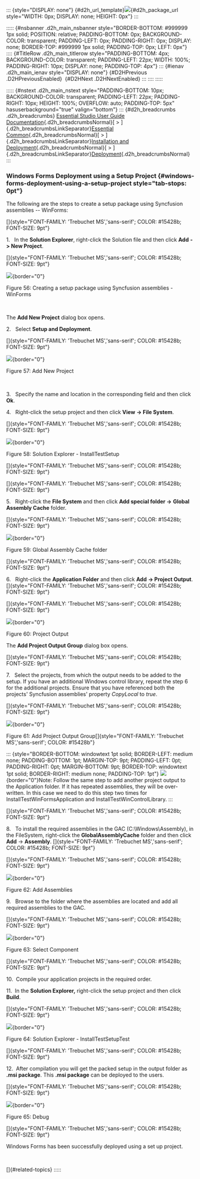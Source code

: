 ::: {style="DISPLAY: none"}
[](ms-xhelp:///?Id=d2h_url_template){#d2h_url_template}![](!package_url!){#d2h_package_url style="WIDTH: 0px; DISPLAY: none; HEIGHT: 0px"}
:::

::::: {#nsbanner .d2h_main_nsbanner style="BORDER-BOTTOM: #999999 1px solid; POSITION: relative; PADDING-BOTTOM: 0px; BACKGROUND-COLOR: transparent; PADDING-LEFT: 0px; PADDING-RIGHT: 0px; DISPLAY: none; BORDER-TOP: #999999 1px solid; PADDING-TOP: 0px; LEFT: 0px"}
:::: {#TitleRow .d2h_main_titlerow style="PADDING-BOTTOM: 4px; BACKGROUND-COLOR: transparent; PADDING-LEFT: 22px; WIDTH: 100%; PADDING-RIGHT: 10px; DISPLAY: none; PADDING-TOP: 4px"}
::: {#ienav .d2h_main_ienav style="DISPLAY: none"}
[](ms-xhelp:///?Id=d93b2083-2c00-4e83-892b-ee78a713b1d5){#D2HPrevious .D2HPreviousEnabled}  [](ms-xhelp:///?Id=0525862e-23a8-4b01-bbee-4482c546f651){#D2HNext .D2HNextEnabled}
:::
::::
:::::

::::: {#nstext .d2h_main_nstext style="PADDING-BOTTOM: 10px; BACKGROUND-COLOR: transparent; PADDING-LEFT: 22px; PADDING-RIGHT: 10px; HEIGHT: 100%; OVERFLOW: auto; PADDING-TOP: 5px" hasuserbackground="true" valign="bottom"}
::: {#d2h_breadcrumbs .d2h_breadcrumbs}
[Essential Studio User Guide Documentation](ms-xhelp:///?Id=12457748-09e3-4d74-a240-8e049cedf030){.d2h_breadcrumbsNormal}[ \> ]{.d2h_breadcrumbsLinkSeparator}[Essential Common](ms-xhelp:///?Id=2bfe10b6-fac1-4f91-a173-04db314f10c3){.d2h_breadcrumbsNormal}[ \> ]{.d2h_breadcrumbsLinkSeparator}[Installation and Deployment](ms-xhelp:///?Id=edacfc75-68a5-4518-870d-ce716c583177){.d2h_breadcrumbsNormal}[ \> ]{.d2h_breadcrumbsLinkSeparator}[Deployment](ms-xhelp:///?Id=fea9338f-870c-4078-82ab-0b74e2fcfd00){.d2h_breadcrumbsNormal}
:::

### Windows Forms Deployment using a Setup Project {#windows-forms-deployment-using-a-setup-project style="tab-stops: 0pt"}

The following are the steps to create a setup package using Syncfusion assemblies -- WinForms:

[]{style="FONT-FAMILY: 'Trebuchet MS','sans-serif'; COLOR: #15428b; FONT-SIZE: 9pt"} 

1.   In the **Solution Explorer**, right-click the Solution file and then click **Add** **-\> New Project**.

[]{style="FONT-FAMILY: 'Trebuchet MS','sans-serif'; COLOR: #15428b; FONT-SIZE: 9pt"} 

![](ImagesExt/image67_60.jpg){border="0"}

Figure 56: Creating a setup package using Syncfusion assemblies - WinForms

 

The **Add New Project** dialog box opens.

2.   Select **Setup and Deployment**.

[]{style="FONT-FAMILY: 'Trebuchet MS','sans-serif'; COLOR: #15428b; FONT-SIZE: 9pt"} 

![](ImagesExt/image67_61.jpg){border="0"}

Figure 57: Add New Project

 

3.   Specify the name and location in the corresponding field and then click **Ok**.

4.   Right-click the setup project and then click **View** **-\> File System**.

[]{style="FONT-FAMILY: 'Trebuchet MS','sans-serif'; COLOR: #15428b; FONT-SIZE: 9pt"} 

![](ImagesExt/image67_62.jpg){border="0"}

Figure 58: Solution Explorer - InstallTestSetup

[]{style="FONT-FAMILY: 'Trebuchet MS','sans-serif'; COLOR: #15428b; FONT-SIZE: 9pt"} 

[]{style="FONT-FAMILY: 'Trebuchet MS','sans-serif'; COLOR: #15428b; FONT-SIZE: 9pt"} 

5.   Right-click the **File System** and then click **Add special folder -\>** **Global Assembly Cache** folder.

[]{style="FONT-FAMILY: 'Trebuchet MS','sans-serif'; COLOR: #15428b; FONT-SIZE: 9pt"} 

![](ImagesExt/image67_63.jpg){border="0"}

Figure 59: Global Assembly Cache folder

[]{style="FONT-FAMILY: 'Trebuchet MS','sans-serif'; COLOR: #15428b; FONT-SIZE: 9pt"} 

6.   Right-click the **Application Folder** and then click **Add** **-\> Project Output**. []{style="FONT-FAMILY: 'Trebuchet MS','sans-serif'; COLOR: #15428b; FONT-SIZE: 9pt"}

[]{style="FONT-FAMILY: 'Trebuchet MS','sans-serif'; COLOR: #15428b; FONT-SIZE: 9pt"} 

![](ImagesExt/image67_64.jpg){border="0"}

Figure 60: Project Output

The **Add Project Output Group** dialog box opens.

[]{style="FONT-FAMILY: 'Trebuchet MS','sans-serif'; COLOR: #15428b; FONT-SIZE: 9pt"} 

7.   Select the projects, from which the output needs to be added to the setup. If you have an additional Windows control library, repeat the step 6 for the additional projects. Ensure that you have referenced both the projects\' Syncfusion assemblies' property *CopyLocal* to *true*.

[]{style="FONT-FAMILY: 'Trebuchet MS','sans-serif'; COLOR: #15428b; FONT-SIZE: 9pt"} 

![](ImagesExt/image67_65.jpg){border="0"}

Figure 61: Add Project Output Group[]{style="FONT-FAMILY: 'Trebuchet MS','sans-serif'; COLOR: #15428b"}

::: {style="BORDER-BOTTOM: windowtext 1pt solid; BORDER-LEFT: medium none; PADDING-BOTTOM: 1pt; MARGIN-TOP: 9pt; PADDING-LEFT: 0pt; PADDING-RIGHT: 0pt; MARGIN-BOTTOM: 9pt; BORDER-TOP: windowtext 1pt solid; BORDER-RIGHT: medium none; PADDING-TOP: 1pt"}
![](ImagesExt/image67_1.jpg){border="0"}Note: Follow the same step to add another project output to the Application folder. If it has repeated assemblies, they will be over-written. In this case we need to do this step two times for InstallTestWinFormsApplication and InstallTestWinControlLibrary.
:::

[]{style="FONT-FAMILY: 'Trebuchet MS','sans-serif'; COLOR: #15428b; FONT-SIZE: 9pt"} 

8.   To install the required assemblies in the GAC (C:\\Windows\\Assembly), in the FileSystem, right-click the **GlobalAssemblyCache** folder and then click **Add** -\> **Assembly**. []{style="FONT-FAMILY: 'Trebuchet MS','sans-serif'; COLOR: #15428b; FONT-SIZE: 9pt"}

[]{style="FONT-FAMILY: 'Trebuchet MS','sans-serif'; COLOR: #15428b; FONT-SIZE: 9pt"} 

![](ImagesExt/image67_66.jpg){border="0"}

Figure 62: Add Assemblies

9.   Browse to the folder where the assemblies are located and add all required assemblies to the GAC.

[]{style="FONT-FAMILY: 'Trebuchet MS','sans-serif'; COLOR: #15428b; FONT-SIZE: 9pt"} 

![](ImagesExt/image67_67.jpg){border="0"}

Figure 63: Select Component

[]{style="FONT-FAMILY: 'Trebuchet MS','sans-serif'; COLOR: #15428b; FONT-SIZE: 9pt"} 

10.  Compile your application projects in the required order.

11.  In the **Solution Explorer,** right-click the setup project and then click **Build**.

[]{style="FONT-FAMILY: 'Trebuchet MS','sans-serif'; COLOR: #15428b; FONT-SIZE: 9pt"} 

![](ImagesExt/image67_68.jpg){border="0"}

Figure 64: Solution Explorer - InstallTestSetupTest

[]{style="FONT-FAMILY: 'Trebuchet MS','sans-serif'; COLOR: #15428b; FONT-SIZE: 9pt"} 

12.  After compilation you will get the packed setup in the output folder as **.msi package**. This **.msi package** can be deployed to the users.

[]{style="FONT-FAMILY: 'Trebuchet MS','sans-serif'; COLOR: #15428b; FONT-SIZE: 9pt"} 

![](ImagesExt/image67_69.jpg){border="0"}

Figure 65: Debug

[]{style="FONT-FAMILY: 'Trebuchet MS','sans-serif'; COLOR: #15428b; FONT-SIZE: 9pt"} 

Windows Forms has been successfully deployed using a set up project.

 

[]{#related-topics}
:::::
